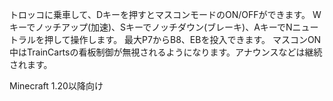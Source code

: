 トロッコに乗車して、Dキーを押すとマスコンモードのON/OFFができます。
Wキーでノッチアップ(加速)、Sキーでノッチダウン(ブレーキ)、AキーでNニュートラルを押して操作します。
最大P7からB8、EBを投入できます。
マスコンON中はTrainCartsの看板制御が無視されるようになります。アナウンスなどは継続されます。

Minecraft 1.20以降向け
